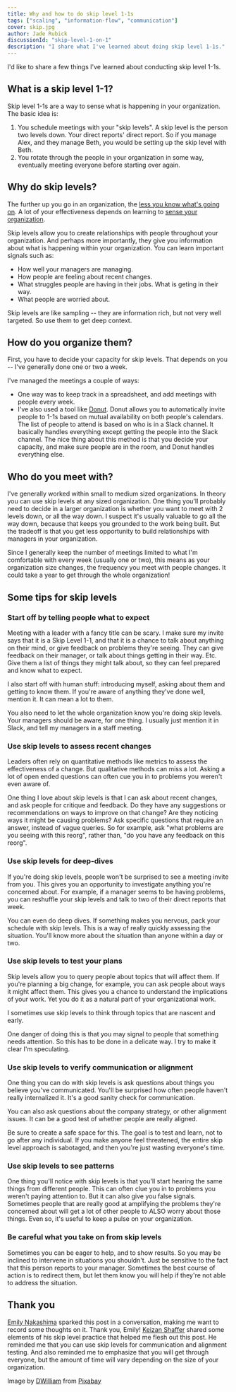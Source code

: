 ```yaml
---
title: Why and how to do skip level 1-1s
tags: ["scaling", "information-flow", "communication"]
cover: skip.jpg
author: Jade Rubick
discussionId: "skip-level-1-on-1"
description: "I share what I've learned about doing skip level 1-1s."
---
```


I'd like to share a few things I've learned about conducting skip level 1-1s.

<re-img src="skip.jpg"></re-img>

## What is a skip level 1-1?

Skip level 1-1s are a way to sense what is happening in your organization. The basic idea is:

1. You schedule meetings with your "skip levels". A skip level is the person two levels down. Your direct reports' direct report. So if you manage Alex, and they manage Beth, you would be setting up the skip level with Beth.
2. You rotate through the people in your organization in some way, eventually meeting everyone before starting over again.

## Why do skip levels?

The further up you go in an organization, the [less you know what's going on](/everyone-lies-to-leaders/). A lot of your effectiveness depends on learning to [sense your organization](/advice-for-new-directors/).

Skip levels allow you to create relationships with people throughout your organization. And perhaps more importantly, they give you information about what is happening within your organization. You can learn important signals such as:

* How well your managers are managing.
* How people are feeling about recent changes.
* What struggles people are having in their jobs. What is geting in their way.
* What people are worried about.

Skip levels are like sampling -- they are information rich, but not very well targeted. So use them to get deep context.

## How do you organize them?

First, you have to decide your capacity for skip levels. That depends on you -- I've generally done one or two a week.

I've managed the meetings a couple of ways:
* One way was to keep track in a spreadsheet, and add meetings with people every week. 
* I've also used a tool like [Donut](/tools-to-make-your-organization-better/). Donut allows you to automatically invite people to 1-1s based on mutual availability on both people's calendars. The list of people to attend is based on who is in a Slack channel. It basically handles everything except getting the people into the Slack channel. The nice thing about this method is that you decide your capacity, and make sure people are in the room, and Donut handles everything else. 

## Who do you meet with?

I've generally worked within small to medium sized organizations. In theory you can use skip levels at any sized organization. One thing you'll probably need to decide in a larger organization is whether you want to meet with 2 levels down, or all the way down. I suspect it's usually valuable to go all the way down, because that keeps you grounded to the work being built. But the tradeoff is that you get less opportunity to build relationships with managers in your organization.  

Since I generally keep the number of meetings limited to what I'm comfortable with every week (usually one or two), this means as your organization size changes, the frequency you meet with people changes. It could take a year to get through the whole organization! 

## Some tips for skip levels

### Start off by telling people what to expect

Meeting with a leader with a fancy title can be scary. I make sure my invite says that it is a Skip Level 1-1, and that it is a chance to talk about anything on their mind, or give feedback on problems they're seeing. They can give feedback on their manager, or talk about things getting in their way. Etc. Give them a list of things they might talk about, so they can feel prepared and know what to expect.

I also start off with human stuff: introducing myself, asking about them and getting to know them. If you're aware of anything they've done well, mention it. It can mean a lot to them. 

You also need to let the whole organization know you're doing skip levels. Your managers should be aware, for one thing. I usually just mention it in Slack, and tell my managers in a staff meeting.

### Use skip levels to assess recent changes

Leaders often rely on quantitative methods like metrics to assess the effectiveness of a change. But qualitative methods can miss a lot. Asking a lot of open ended questions can often cue you in to problems you weren't even aware of. 

One thing I love about skip levels is that I can ask about recent changes, and ask people for critique and feedback. Do they have any suggestions or recommendations on ways to improve on that change? Are they noticing ways it might be causing problems? Ask specific questions that require an answer, instead of vague queries. So for example, ask "what problems are you seeing with this reorg", rather than, "do you have any feedback on this reorg".

### Use skip levels for deep-dives

If you're doing skip levels, people won't be surprised to see a meeting invite from you. This gives you an opportunity to investigate anything you're concerned about. For example, if a manager seems to be having problems, you can reshuffle your skip levels and talk to two of their direct reports that week.

You can even do deep dives. If something makes you nervous, pack your schedule with skip levels. This is a way of really quickly assessing the situation. You'll know more about the situation than anyone within a day or two.

### Use skip levels to test your plans

Skip levels allow you to query people about topics that will affect them. If you're planning a big change, for example, you can ask people about ways it might affect them. This gives you a chance to understand the implications of your work. Yet you do it as a natural part of your organizational work. 

I sometimes use skip levels to think through topics that are nascent and early.

One danger of doing this is that you may signal to people that something needs attention. So this has to be done in a delicate way. I try to make it clear I'm speculating.

### Use skip levels to verify communication or alignment

One thing you can do with skip levels is ask questions about things you believe you've communicated. You'll be surprised how often people haven't really internalized it. It's a good sanity check for communication.

You can also ask questions about the company strategy, or other alignment issues. It can be a good test of whether people are really aligned.

Be sure to create a safe space for this. The goal is to test and learn, not to go after any individual. If you make anyone feel threatened, the entire skip level approach is sabotaged, and then you're just wasting everyone's time.

### Use skip levels to see patterns

One thing you'll notice with skip levels is that you'll start hearing the same things from different people. This can often clue you in to problems you weren't paying attention to. But it can also give you false signals. Sometimes people that are really good at amplifying the problems they're concerned about will get a lot of other people to ALSO worry about those things. Even so, it's useful to keep a pulse on your organization.

### Be careful what you take on from skip levels

Sometimes you can be eager to help, and to show results. So you may be inclined to intervene in situations you shouldn't. Just be sensitive to the fact that this person reports to your manager. Sometimes the best course of action is to redirect them, but let them know you will help if they're not able to address the situation.

## Thank you

[Emily Nakashima](https://www.linkedin.com/in/eanakashima/) sparked this post in a conversation, making me want to record some thoughts on it. Thank you, Emily! [Keizan Shaffer](https://www.linkedin.com/in/gusshaffer/) shared some elements of his skip level practice that helped me flesh out this post. He reminded me that you can use skip levels for communication and alignment testing. And also reminded me to emphasize that you will get through everyone, but the amount of time will vary depending on the size of your organization.

Image by <a href="https://pixabay.com/users/dwilliam-720409/?utm_source=link-attribution&utm_medium=referral&utm_campaign=image&utm_content=620529">DWilliam</a> from <a href="https://pixabay.com//?utm_source=link-attribution&utm_medium=referral&utm_campaign=image&utm_content=620529">Pixabay</a>